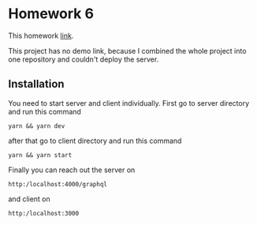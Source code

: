 # Homework 6

This homework [link](https://app.patika.dev/moduller/graphql/odev-06).

This project has no demo link, because I combined the whole project into one repository and couldn't deploy the server.

## Installation

You need to start server and client individually. First go to server directory and run this command
```
yarn && yarn dev
```
after that go to client directory and run this command
```
yarn && yarn start
```

Finally you can reach out the server on 
```
http:/localhost:4000/graphql
```
and client on 
```
http:/localhost:3000
```
